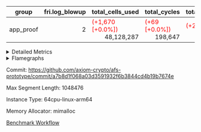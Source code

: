 | group | fri.log_blowup | total_cells_used | total_cycles | total_proof_time_ms |
| --- | --- | --- | --- | --- |
| app_proof | <div style='text-align: right'>2</div>  | <span style="color: red">(+1,670 [+0.0%])</span> <div style='text-align: right'>48,128,287</div>  | <span style="color: red">(+69 [+0.0%])</span> <div style='text-align: right'>198,647</div>  | <span style="color: red">(+28.0 [+1.0%])</span> <div style='text-align: right'>2,959.0</div>  |


<details>
<summary>Detailed Metrics</summary>

| air_name | cells | constraints | interactions | main_cols | quotient_deg | rows |
| --- | --- | --- | --- | --- | --- | --- |
| FibonacciAir | <div style='text-align: right'>32</div>  | <div style='text-align: right'>5</div>  |  | <div style='text-align: right'>2</div>  | <div style='text-align: right'>1</div>  | <div style='text-align: right'>16</div>  |
| ProgramAir |  | <div style='text-align: right'>4</div>  | <div style='text-align: right'>1</div>  |  | <div style='text-align: right'>1</div>  |  |
| VmConnectorAir |  | <div style='text-align: right'>8</div>  | <div style='text-align: right'>3</div>  |  | <div style='text-align: right'>4</div>  |  |
| PersistentBoundaryAir<8> |  | <div style='text-align: right'>5</div>  | <div style='text-align: right'>3</div>  |  | <div style='text-align: right'>4</div>  |  |
| MemoryMerkleAir<8> |  | <div style='text-align: right'>38</div>  | <div style='text-align: right'>4</div>  |  | <div style='text-align: right'>4</div>  |  |
| AccessAdapterAir<2> |  | <div style='text-align: right'>12</div>  | <div style='text-align: right'>5</div>  |  | <div style='text-align: right'>4</div>  |  |
| AccessAdapterAir<4> |  | <div style='text-align: right'>12</div>  | <div style='text-align: right'>5</div>  |  | <div style='text-align: right'>4</div>  |  |
| AccessAdapterAir<8> |  | <div style='text-align: right'>12</div>  | <div style='text-align: right'>5</div>  |  | <div style='text-align: right'>4</div>  |  |
| Poseidon2VmAir<BabyBearParameters> |  | <div style='text-align: right'>517</div>  | <div style='text-align: right'>32</div>  |  | <div style='text-align: right'>4</div>  |  |
| FriReducedOpeningAir |  | <div style='text-align: right'>59</div>  | <div style='text-align: right'>35</div>  |  | <div style='text-align: right'>4</div>  |  |
| VmAirWrapper<NativeVectorizedAdapterAir<4>, FieldExtensionCoreAir> |  | <div style='text-align: right'>23</div>  | <div style='text-align: right'>15</div>  |  | <div style='text-align: right'>4</div>  |  |
| VmAirWrapper<NativeAdapterAir<2, 1>, FieldArithmeticCoreAir> |  | <div style='text-align: right'>23</div>  | <div style='text-align: right'>15</div>  |  | <div style='text-align: right'>4</div>  |  |
| VmAirWrapper<JalNativeAdapterAir, JalCoreAir> |  | <div style='text-align: right'>6</div>  | <div style='text-align: right'>7</div>  |  | <div style='text-align: right'>4</div>  |  |
| VmAirWrapper<BranchNativeAdapterAir, BranchEqualCoreAir<1> |  | <div style='text-align: right'>23</div>  | <div style='text-align: right'>11</div>  |  | <div style='text-align: right'>2</div>  |  |
| VmAirWrapper<NativeLoadStoreAdapterAir<1>, NativeLoadStoreCoreAir<1> |  | <div style='text-align: right'>31</div>  | <div style='text-align: right'>19</div>  |  | <div style='text-align: right'>4</div>  |  |
| PhantomAir |  | <div style='text-align: right'>4</div>  | <div style='text-align: right'>3</div>  |  | <div style='text-align: right'>4</div>  |  |
| VariableRangeCheckerAir |  | <div style='text-align: right'>4</div>  | <div style='text-align: right'>1</div>  |  | <div style='text-align: right'>1</div>  |  |

| commit_exe_time_ms | execute_and_trace_gen_time_ms | execute_time_ms | fri.log_blowup | keygen_time_ms | stark_prove_excluding_trace_time_ms | total_cells | verify_program_compile_ms |
| --- | --- | --- | --- | --- | --- | --- | --- |
| <span style="color: red">(+2.0 [+28.6%])</span> <div style='text-align: right'>9.0</div>  | <div style='text-align: right'>1,704.0</div>  | <span style="color: green">(-2.0 [-0.3%])</span> <div style='text-align: right'>610.0</div>  | <div style='text-align: right'>2</div>  | <span style="color: red">(+1.0 [+0.3%])</span> <div style='text-align: right'>345.0</div>  | <div style='text-align: right'>11.0</div>  | <div style='text-align: right'>32</div>  | <div style='text-align: right'>16.0</div>  |

| group | segment | stark_prove_excluding_trace_time_ms | total_cells | total_cells_used | total_cycles | trace_gen_time_ms |
| --- | --- | --- | --- | --- | --- | --- |
| app_proof | 0 | <span style="color: red">(+28.0 [+1.0%])</span> <div style='text-align: right'>2,959.0</div>  | <div style='text-align: right'>107,769,880</div>  | <span style="color: red">(+1,670 [+0.0%])</span> <div style='text-align: right'>48,128,287</div>  | <span style="color: red">(+69 [+0.0%])</span> <div style='text-align: right'>198,647</div>  | <span style="color: red">(+1.0 [+0.1%])</span> <div style='text-align: right'>1,077.0</div>  |

| group | chip_name | segment | rows_used |
| --- | --- | --- | --- |
| app_proof | ProgramChip | 0 | <div style='text-align: right'>16,317</div>  |
| app_proof | VmConnectorAir | 0 | <div style='text-align: right'>2</div>  |
| app_proof | Boundary | 0 | <div style='text-align: right'>22,770</div>  |
| app_proof | Merkle | 0 | <div style='text-align: right'>43,900</div>  |
| app_proof | AccessAdapter<2> | 0 | <span style="color: red">(+56 [+0.1%])</span> <div style='text-align: right'>58,212</div>  |
| app_proof | AccessAdapter<4> | 0 | <span style="color: red">(+28 [+0.1%])</span> <div style='text-align: right'>35,806</div>  |
| app_proof | AccessAdapter<8> | 0 | <div style='text-align: right'>23,300</div>  |
| app_proof | Poseidon2VmAir<BabyBearParameters> | 0 | <div style='text-align: right'>66,670</div>  |
| app_proof | FriReducedOpeningAir | 0 | <div style='text-align: right'>336</div>  |
| app_proof | <NativeVectorizedAdapterAir<4>,FieldExtensionCoreAir> | 0 | <div style='text-align: right'>2,186</div>  |
| app_proof | <NativeAdapterAir<2, 1>,FieldArithmeticCoreAir> | 0 | <div style='text-align: right'>68,144</div>  |
| app_proof | <JalNativeAdapterAir,JalCoreAir> | 0 | <span style="color: red">(+69 [+1.4%])</span> <div style='text-align: right'>5,169</div>  |
| app_proof | <BranchNativeAdapterAir,BranchEqualCoreAir<1>> | 0 | <div style='text-align: right'>30,558</div>  |
| app_proof | <NativeLoadStoreAdapterAir<1>,NativeLoadStoreCoreAir<1>> | 0 | <div style='text-align: right'>85,891</div>  |
| app_proof | PhantomAir | 0 | <div style='text-align: right'>5,216</div>  |
| app_proof | VariableRangeCheckerAir | 0 | <div style='text-align: right'>262,144</div>  |

| group | dsl_ir | opcode | segment | frequency |
| --- | --- | --- | --- | --- |
| app_proof |  | ADD | 0 | <div style='text-align: right'>54,984</div>  |
| app_proof |  | BBE4DIV | 0 | <div style='text-align: right'>297</div>  |
| app_proof |  | BBE4MUL | 0 | <div style='text-align: right'>891</div>  |
| app_proof |  | BEQ | 0 | <div style='text-align: right'>1,418</div>  |
| app_proof |  | BNE | 0 | <div style='text-align: right'>29,140</div>  |
| app_proof |  | COMP_POS2 | 0 | <div style='text-align: right'>1,092</div>  |
| app_proof |  | DIV | 0 | <div style='text-align: right'>3</div>  |
| app_proof |  | FE4ADD | 0 | <div style='text-align: right'>492</div>  |
| app_proof |  | FE4SUB | 0 | <div style='text-align: right'>506</div>  |
| app_proof |  | FRI_REDUCED_OPENING | 0 | <div style='text-align: right'>126</div>  |
| app_proof |  | JAL | 0 | <span style="color: red">(+69 [+1.4%])</span> <div style='text-align: right'>5,169</div>  |
| app_proof |  | LOADW | 0 | <div style='text-align: right'>18,438</div>  |
| app_proof |  | LOADW2 | 0 | <div style='text-align: right'>14,569</div>  |
| app_proof |  | MUL | 0 | <div style='text-align: right'>9,857</div>  |
| app_proof |  | PERM_POS2 | 0 | <div style='text-align: right'>265</div>  |
| app_proof |  | PHANTOM | 0 | <div style='text-align: right'>5,216</div>  |
| app_proof |  | SHINTW | 0 | <div style='text-align: right'>13,651</div>  |
| app_proof |  | STOREW | 0 | <div style='text-align: right'>30,347</div>  |
| app_proof |  | STOREW2 | 0 | <div style='text-align: right'>8,886</div>  |
| app_proof |  | SUB | 0 | <div style='text-align: right'>3,300</div>  |

| group | air_name | dsl_ir | opcode | segment | cells_used |
| --- | --- | --- | --- | --- | --- |
| app_proof | <NativeAdapterAir<2, 1>,FieldArithmeticCoreAir> |  | ADD | 0 | <div style='text-align: right'>1,649,520</div>  |
| app_proof | AccessAdapter<2> |  | ADD | 0 | <span style="color: red">(+308 [+2.4%])</span> <div style='text-align: right'>13,101</div>  |
| app_proof | AccessAdapter<4> |  | ADD | 0 | <span style="color: red">(+182 [+2.4%])</span> <div style='text-align: right'>7,904</div>  |
| app_proof | AccessAdapter<8> |  | ADD | 0 | <div style='text-align: right'>731</div>  |
| app_proof | Boundary |  | ADD | 0 | <div style='text-align: right'>1,720</div>  |
| app_proof | Merkle |  | ADD | 0 | <div style='text-align: right'>2,752</div>  |
| app_proof | <NativeVectorizedAdapterAir<4>,FieldExtensionCoreAir> |  | BBE4DIV | 0 | <div style='text-align: right'>11,880</div>  |
| app_proof | AccessAdapter<2> |  | BBE4DIV | 0 | <div style='text-align: right'>2,904</div>  |
| app_proof | AccessAdapter<4> |  | BBE4DIV | 0 | <div style='text-align: right'>1,716</div>  |
| app_proof | <NativeVectorizedAdapterAir<4>,FieldExtensionCoreAir> |  | BBE4MUL | 0 | <div style='text-align: right'>35,640</div>  |
| app_proof | AccessAdapter<2> |  | BBE4MUL | 0 | <span style="color: red">(+308 [+2.1%])</span> <div style='text-align: right'>15,290</div>  |
| app_proof | AccessAdapter<4> |  | BBE4MUL | 0 | <span style="color: red">(+182 [+2.1%])</span> <div style='text-align: right'>9,035</div>  |
| app_proof | <BranchNativeAdapterAir,BranchEqualCoreAir<1>> |  | BEQ | 0 | <div style='text-align: right'>32,614</div>  |
| app_proof | <BranchNativeAdapterAir,BranchEqualCoreAir<1>> |  | BNE | 0 | <div style='text-align: right'>670,220</div>  |
| app_proof | AccessAdapter<2> |  | BNE | 0 | <div style='text-align: right'>946</div>  |
| app_proof | AccessAdapter<4> |  | BNE | 0 | <div style='text-align: right'>559</div>  |
| app_proof | AccessAdapter<2> |  | COMP_POS2 | 0 | <div style='text-align: right'>48,048</div>  |
| app_proof | AccessAdapter<4> |  | COMP_POS2 | 0 | <div style='text-align: right'>28,392</div>  |
| app_proof | AccessAdapter<8> |  | COMP_POS2 | 0 | <div style='text-align: right'>18,564</div>  |
| app_proof | Poseidon2VmAir<BabyBearParameters> |  | COMP_POS2 | 0 | <div style='text-align: right'>610,428</div>  |
| app_proof | <NativeAdapterAir<2, 1>,FieldArithmeticCoreAir> |  | DIV | 0 | <div style='text-align: right'>90</div>  |
| app_proof | <NativeVectorizedAdapterAir<4>,FieldExtensionCoreAir> |  | FE4ADD | 0 | <div style='text-align: right'>19,680</div>  |
| app_proof | AccessAdapter<2> |  | FE4ADD | 0 | <div style='text-align: right'>10,450</div>  |
| app_proof | AccessAdapter<4> |  | FE4ADD | 0 | <div style='text-align: right'>6,175</div>  |
| app_proof | <NativeVectorizedAdapterAir<4>,FieldExtensionCoreAir> |  | FE4SUB | 0 | <div style='text-align: right'>20,240</div>  |
| app_proof | AccessAdapter<2> |  | FE4SUB | 0 | <div style='text-align: right'>18,546</div>  |
| app_proof | AccessAdapter<4> |  | FE4SUB | 0 | <div style='text-align: right'>10,959</div>  |
| app_proof | AccessAdapter<2> |  | FRI_REDUCED_OPENING | 0 | <div style='text-align: right'>2,024</div>  |
| app_proof | AccessAdapter<4> |  | FRI_REDUCED_OPENING | 0 | <div style='text-align: right'>1,196</div>  |
| app_proof | FriReducedOpeningAir |  | FRI_REDUCED_OPENING | 0 | <div style='text-align: right'>21,504</div>  |
| app_proof | <JalNativeAdapterAir,JalCoreAir> |  | JAL | 0 | <span style="color: red">(+690 [+1.4%])</span> <div style='text-align: right'>51,690</div>  |
| app_proof | AccessAdapter<2> |  | JAL | 0 | <div style='text-align: right'>11</div>  |
| app_proof | AccessAdapter<4> |  | JAL | 0 | <div style='text-align: right'>13</div>  |
| app_proof | <NativeLoadStoreAdapterAir<1>,NativeLoadStoreCoreAir<1>> |  | LOADW | 0 | <div style='text-align: right'>755,958</div>  |
| app_proof | AccessAdapter<2> |  | LOADW | 0 | <div style='text-align: right'>29,062</div>  |
| app_proof | AccessAdapter<4> |  | LOADW | 0 | <div style='text-align: right'>20,566</div>  |
| app_proof | AccessAdapter<8> |  | LOADW | 0 | <div style='text-align: right'>16,133</div>  |
| app_proof | Boundary |  | LOADW | 0 | <div style='text-align: right'>27,880</div>  |
| app_proof | Merkle |  | LOADW | 0 | <div style='text-align: right'>44,416</div>  |
| app_proof | <NativeLoadStoreAdapterAir<1>,NativeLoadStoreCoreAir<1>> |  | LOADW2 | 0 | <div style='text-align: right'>597,329</div>  |
| app_proof | AccessAdapter<2> |  | LOADW2 | 0 | <div style='text-align: right'>13,288</div>  |
| app_proof | AccessAdapter<4> |  | LOADW2 | 0 | <div style='text-align: right'>7,969</div>  |
| app_proof | AccessAdapter<8> |  | LOADW2 | 0 | <div style='text-align: right'>1,003</div>  |
| app_proof | Boundary |  | LOADW2 | 0 | <div style='text-align: right'>1,880</div>  |
| app_proof | Merkle |  | LOADW2 | 0 | <div style='text-align: right'>2,880</div>  |
| app_proof | <NativeAdapterAir<2, 1>,FieldArithmeticCoreAir> |  | MUL | 0 | <div style='text-align: right'>295,710</div>  |
| app_proof | AccessAdapter<2> |  | MUL | 0 | <div style='text-align: right'>11,110</div>  |
| app_proof | AccessAdapter<4> |  | MUL | 0 | <div style='text-align: right'>10,647</div>  |
| app_proof | AccessAdapter<8> |  | MUL | 0 | <div style='text-align: right'>10,982</div>  |
| app_proof | Boundary |  | MUL | 0 | <div style='text-align: right'>25,840</div>  |
| app_proof | Merkle |  | MUL | 0 | <div style='text-align: right'>41,152</div>  |
| app_proof | AccessAdapter<2> |  | PERM_POS2 | 0 | <div style='text-align: right'>22,770</div>  |
| app_proof | AccessAdapter<4> |  | PERM_POS2 | 0 | <div style='text-align: right'>13,455</div>  |
| app_proof | AccessAdapter<8> |  | PERM_POS2 | 0 | <div style='text-align: right'>8,806</div>  |
| app_proof | Poseidon2VmAir<BabyBearParameters> |  | PERM_POS2 | 0 | <div style='text-align: right'>148,135</div>  |
| app_proof | PhantomAir |  | PHANTOM | 0 | <div style='text-align: right'>31,296</div>  |
| app_proof | <NativeLoadStoreAdapterAir<1>,NativeLoadStoreCoreAir<1>> |  | SHINTW | 0 | <div style='text-align: right'>559,691</div>  |
| app_proof | AccessAdapter<2> |  | SHINTW | 0 | <div style='text-align: right'>89,463</div>  |
| app_proof | AccessAdapter<4> |  | SHINTW | 0 | <div style='text-align: right'>69,849</div>  |
| app_proof | AccessAdapter<8> |  | SHINTW | 0 | <div style='text-align: right'>69,683</div>  |
| app_proof | Boundary |  | SHINTW | 0 | <div style='text-align: right'>163,960</div>  |
| app_proof | Merkle |  | SHINTW | 0 | <div style='text-align: right'>582,720</div>  |
| app_proof | <NativeLoadStoreAdapterAir<1>,NativeLoadStoreCoreAir<1>> |  | STOREW | 0 | <div style='text-align: right'>1,244,227</div>  |
| app_proof | AccessAdapter<2> |  | STOREW | 0 | <div style='text-align: right'>108,614</div>  |
| app_proof | AccessAdapter<4> |  | STOREW | 0 | <div style='text-align: right'>70,226</div>  |
| app_proof | AccessAdapter<8> |  | STOREW | 0 | <div style='text-align: right'>55,845</div>  |
| app_proof | Boundary |  | STOREW | 0 | <div style='text-align: right'>131,400</div>  |
| app_proof | Merkle |  | STOREW | 0 | <div style='text-align: right'>558,720</div>  |
| app_proof | <NativeLoadStoreAdapterAir<1>,NativeLoadStoreCoreAir<1>> |  | STOREW2 | 0 | <div style='text-align: right'>364,326</div>  |
| app_proof | AccessAdapter<2> |  | STOREW2 | 0 | <div style='text-align: right'>38,236</div>  |
| app_proof | AccessAdapter<4> |  | STOREW2 | 0 | <div style='text-align: right'>26,481</div>  |
| app_proof | AccessAdapter<8> |  | STOREW2 | 0 | <div style='text-align: right'>21,692</div>  |
| app_proof | Boundary |  | STOREW2 | 0 | <div style='text-align: right'>51,000</div>  |
| app_proof | Merkle |  | STOREW2 | 0 | <div style='text-align: right'>89,344</div>  |
| app_proof | <NativeAdapterAir<2, 1>,FieldArithmeticCoreAir> |  | SUB | 0 | <div style='text-align: right'>99,000</div>  |
| app_proof | AccessAdapter<2> |  | SUB | 0 | <div style='text-align: right'>16,335</div>  |
| app_proof | AccessAdapter<4> |  | SUB | 0 | <div style='text-align: right'>18,525</div>  |
| app_proof | AccessAdapter<8> |  | SUB | 0 | <div style='text-align: right'>21,981</div>  |
| app_proof | Boundary |  | SUB | 0 | <div style='text-align: right'>51,720</div>  |
| app_proof | Merkle |  | SUB | 0 | <div style='text-align: right'>82,752</div>  |

| group | execute_time_ms | fri.log_blowup | num_segments | total_cells_used | total_cycles | total_proof_time_ms |
| --- | --- | --- | --- | --- | --- | --- |
| app_proof | <span style="color: red">(+6.0 [+1.0%])</span> <div style='text-align: right'>590.0</div>  | <div style='text-align: right'>2</div>  | <div style='text-align: right'>1</div>  | <span style="color: red">(+1,670 [+0.0%])</span> <div style='text-align: right'>48,128,287</div>  | <span style="color: red">(+69 [+0.0%])</span> <div style='text-align: right'>198,647</div>  | <span style="color: red">(+28.0 [+1.0%])</span> <div style='text-align: right'>2,959.0</div>  |

| group | air_name | segment | cells | main_cols | perm_cols | prep_cols | rows |
| --- | --- | --- | --- | --- | --- | --- | --- |
| app_proof | ProgramAir | 0 | <div style='text-align: right'>294,912</div>  | <div style='text-align: right'>10</div>  | <div style='text-align: right'>8</div>  |  | <div style='text-align: right'>16,384</div>  |
| app_proof | VmConnectorAir | 0 | <div style='text-align: right'>24</div>  | <div style='text-align: right'>4</div>  | <div style='text-align: right'>8</div>  | <div style='text-align: right'>1</div>  | <div style='text-align: right'>2</div>  |
| app_proof | PersistentBoundaryAir<8> | 0 | <div style='text-align: right'>917,504</div>  | <div style='text-align: right'>20</div>  | <div style='text-align: right'>8</div>  |  | <div style='text-align: right'>32,768</div>  |
| app_proof | MemoryMerkleAir<8> | 0 | <div style='text-align: right'>2,883,584</div>  | <div style='text-align: right'>32</div>  | <div style='text-align: right'>12</div>  |  | <div style='text-align: right'>65,536</div>  |
| app_proof | AccessAdapterAir<2> | 0 | <div style='text-align: right'>1,769,472</div>  | <div style='text-align: right'>11</div>  | <div style='text-align: right'>16</div>  |  | <div style='text-align: right'>65,536</div>  |
| app_proof | AccessAdapterAir<4> | 0 | <div style='text-align: right'>1,900,544</div>  | <div style='text-align: right'>13</div>  | <div style='text-align: right'>16</div>  |  | <div style='text-align: right'>65,536</div>  |
| app_proof | AccessAdapterAir<8> | 0 | <div style='text-align: right'>1,081,344</div>  | <div style='text-align: right'>17</div>  | <div style='text-align: right'>16</div>  |  | <div style='text-align: right'>32,768</div>  |
| app_proof | Poseidon2VmAir<BabyBearParameters> | 0 | <div style='text-align: right'>77,987,840</div>  | <div style='text-align: right'>559</div>  | <div style='text-align: right'>36</div>  |  | <div style='text-align: right'>131,072</div>  |
| app_proof | FriReducedOpeningAir | 0 | <div style='text-align: right'>71,680</div>  | <div style='text-align: right'>64</div>  | <div style='text-align: right'>76</div>  |  | <div style='text-align: right'>512</div>  |
| app_proof | VmAirWrapper<NativeVectorizedAdapterAir<4>, FieldExtensionCoreAir> | 0 | <div style='text-align: right'>245,760</div>  | <div style='text-align: right'>40</div>  | <div style='text-align: right'>20</div>  |  | <div style='text-align: right'>4,096</div>  |
| app_proof | VmAirWrapper<NativeAdapterAir<2, 1>, FieldArithmeticCoreAir> | 0 | <div style='text-align: right'>6,553,600</div>  | <div style='text-align: right'>30</div>  | <div style='text-align: right'>20</div>  |  | <div style='text-align: right'>131,072</div>  |
| app_proof | VmAirWrapper<JalNativeAdapterAir, JalCoreAir> | 0 | <div style='text-align: right'>180,224</div>  | <div style='text-align: right'>10</div>  | <div style='text-align: right'>12</div>  |  | <div style='text-align: right'>8,192</div>  |
| app_proof | VmAirWrapper<BranchNativeAdapterAir, BranchEqualCoreAir<1> | 0 | <div style='text-align: right'>1,671,168</div>  | <div style='text-align: right'>23</div>  | <div style='text-align: right'>28</div>  |  | <div style='text-align: right'>32,768</div>  |
| app_proof | VmAirWrapper<NativeLoadStoreAdapterAir<1>, NativeLoadStoreCoreAir<1> | 0 | <div style='text-align: right'>8,519,680</div>  | <div style='text-align: right'>41</div>  | <div style='text-align: right'>24</div>  |  | <div style='text-align: right'>131,072</div>  |
| app_proof | PhantomAir | 0 | <div style='text-align: right'>114,688</div>  | <div style='text-align: right'>6</div>  | <div style='text-align: right'>8</div>  |  | <div style='text-align: right'>8,192</div>  |
| app_proof | VariableRangeCheckerAir | 0 | <div style='text-align: right'>2,359,296</div>  | <div style='text-align: right'>1</div>  | <div style='text-align: right'>8</div>  | <div style='text-align: right'>2</div>  | <div style='text-align: right'>262,144</div>  |

| segment | trace_gen_time_ms |
| --- | --- |
| 0 | <span style="color: red">(+3.0 [+0.3%])</span> <div style='text-align: right'>1,093.0</div>  |

</details>



<details>
<summary>Flamegraphs</summary>

[![](https://axiom-public-data-sandbox-us-east-1.s3.us-east-1.amazonaws.com/benchmark/github/flamegraphs/a7b8d1f068a03d3591932f6b3844cd4b19b7674e/verify_fibair-2-2-1048476-64cpu-linux-arm64-mimalloc-app_proof.dsl_ir.opcode.air_name.cells_used.reverse.svg)](https://axiom-public-data-sandbox-us-east-1.s3.us-east-1.amazonaws.com/benchmark/github/flamegraphs/a7b8d1f068a03d3591932f6b3844cd4b19b7674e/verify_fibair-2-2-1048476-64cpu-linux-arm64-mimalloc-app_proof.dsl_ir.opcode.air_name.cells_used.reverse.svg)
[![](https://axiom-public-data-sandbox-us-east-1.s3.us-east-1.amazonaws.com/benchmark/github/flamegraphs/a7b8d1f068a03d3591932f6b3844cd4b19b7674e/verify_fibair-2-2-1048476-64cpu-linux-arm64-mimalloc-app_proof.dsl_ir.opcode.air_name.cells_used.svg)](https://axiom-public-data-sandbox-us-east-1.s3.us-east-1.amazonaws.com/benchmark/github/flamegraphs/a7b8d1f068a03d3591932f6b3844cd4b19b7674e/verify_fibair-2-2-1048476-64cpu-linux-arm64-mimalloc-app_proof.dsl_ir.opcode.air_name.cells_used.svg)
[![](https://axiom-public-data-sandbox-us-east-1.s3.us-east-1.amazonaws.com/benchmark/github/flamegraphs/a7b8d1f068a03d3591932f6b3844cd4b19b7674e/verify_fibair-2-2-1048476-64cpu-linux-arm64-mimalloc-app_proof.dsl_ir.opcode.frequency.reverse.svg)](https://axiom-public-data-sandbox-us-east-1.s3.us-east-1.amazonaws.com/benchmark/github/flamegraphs/a7b8d1f068a03d3591932f6b3844cd4b19b7674e/verify_fibair-2-2-1048476-64cpu-linux-arm64-mimalloc-app_proof.dsl_ir.opcode.frequency.reverse.svg)
[![](https://axiom-public-data-sandbox-us-east-1.s3.us-east-1.amazonaws.com/benchmark/github/flamegraphs/a7b8d1f068a03d3591932f6b3844cd4b19b7674e/verify_fibair-2-2-1048476-64cpu-linux-arm64-mimalloc-app_proof.dsl_ir.opcode.frequency.svg)](https://axiom-public-data-sandbox-us-east-1.s3.us-east-1.amazonaws.com/benchmark/github/flamegraphs/a7b8d1f068a03d3591932f6b3844cd4b19b7674e/verify_fibair-2-2-1048476-64cpu-linux-arm64-mimalloc-app_proof.dsl_ir.opcode.frequency.svg)

</details>

Commit: https://github.com/axiom-crypto/afs-prototype/commit/a7b8d1f068a03d3591932f6b3844cd4b19b7674e

Max Segment Length: 1048476

Instance Type: 64cpu-linux-arm64

Memory Allocator: mimalloc

[Benchmark Workflow](https://github.com/axiom-crypto/afs-prototype/actions/runs/12263747544)
